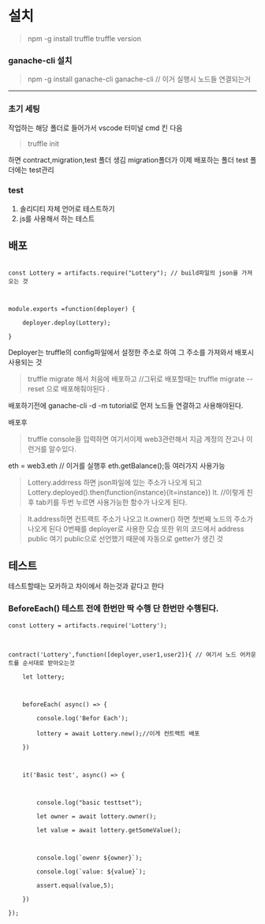 
# 설치 
> npm -g install truffle 
> truffle version

### ganache-cli 설치
> npm -g install ganache-cli
> ganache-cli // 이거 실행시 노드들 연결되는거 

--- 

### 초기 세팅 

작업하는 해당 폴더로 들어가서 vscode 터미널 cmd 킨 다음 
> truffle init 

하면 contract,migration,test 폴더 생김 
migration폴더가 이제 배포하는 폴더 
test 폴더에는 test관리

### test 

1. 솔리디티 자체 언어로 테스트하기 
2. js를 사용해서 하는 테스트 

## 배포 
```

const Lottery = artifacts.require("Lottery"); // build파일의 json을 가져오는 것

  

module.exports =function(deployer) {

    deployer.deploy(Lottery);

}
```

Deployer는 truffle의 config파일에서 설정한 주소로 하여 그 주소를 가져와서 배포시 사용되는 것 

> truffle migrate 해서 처음에 배포하고 
> //그뒤로 배포할때는 
> truffle migrate --reset 으로 배포해줘야된다 .

배포하기전에 ganache-cli -d -m tutorial로 먼저 노드들 연결하고 사용해야된다.


배포후 
> truffle console을 입력하면 여기서이제  web3관련해서 지금 계정의 잔고나 이런거를 알수있다.

eth = web3.eth   // 이거를 실행후 
eth.getBalance();등 여러가지 사용가능 

> Lottery.addrress 하면 json파일에 있는 주소가 나오게 되고 
> Lottery.deployed().then(function(instance){lt=instance}) 
> lt. //이렇게 친후 tab키를 두번 누르면 사용가능한 함수가 나오게 된다.

> lt.address하면 컨트랙트 주소가 나오고 
> lt.owner() 하면 첫번째 노드의 주소가 나오게 된다 0번째를 deployer로 사용한 모습 또한 
> 위의 코드에서 address public 여기 public으로 선언했기 때문에 자동으로 getter가 생긴 것 



## 테스트 

테스트할때는 모카하고 차이에서 하는것과 같다고 한다 

### BeforeEach() 테스트 전에 한번만 딱 수행 단 한번만 수행된다.
```
const Lottery = artifacts.require('Lottery');

  

contract('Lottery',function([deployer,user1,user2]){ // 여기서 노드 어카운트를 순서대로 받아오는것 

    let lottery;

  

    beforeEach( async() => {

        console.log('Befor Each');

        lottery = await Lottery.new();//이게 컨트랙트 배포 

    })

  

    it('Basic test', async() => {

  

        console.log("basic testtset");

        let owner = await lottery.owner();

        let value = await lottery.getSomeValue();

  

        console.log(`owenr ${owner}`);

        console.log(`value: ${value}`);

        assert.equal(value,5);

    })

});
```